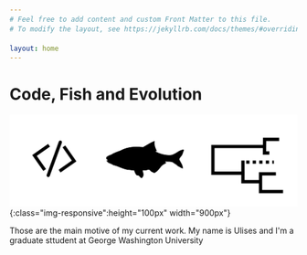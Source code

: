 ```yaml
---
# Feel free to add content and custom Front Matter to this file.
# To modify the layout, see https://jekyllrb.com/docs/themes/#overriding-theme-defaults

layout: home
---
```

# Code, Fish and Evolution

![](/assets/icon.png){:class="img-responsive":height="100px" width="900px"}

Those are the main motive of my current work. My name is Ulises and I'm a graduate
sttudent at George Washington University